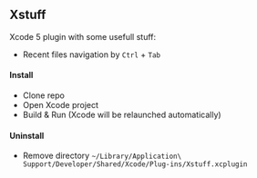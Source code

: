 ## Xstuff

Xcode 5 plugin with some usefull stuff:
- Recent files navigation by `Ctrl` + `Tab`

#### Install
- Clone repo
- Open Xcode project
- Build & Run (Xcode will be relaunched automatically)

#### Uninstall
- Remove directory `~/Library/Application\ Support/Developer/Shared/Xcode/Plug-ins/Xstuff.xcplugin`
